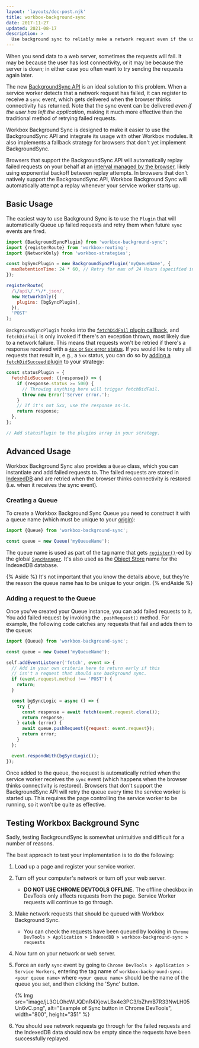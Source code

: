 ```yaml
---
layout: 'layouts/doc-post.njk'
title: workbox-background-sync
date: 2017-11-27
updated: 2021-08-17
description: >
  Use background sync to reliably make a network request even if the user is offline.
---
```


When you send data to a web server, sometimes the requests will fail. It
may be because the user has lost connectivity, or it may be because the
server is down; in either case you often want to try sending the requests
again later.

The new [BackgroundSync API](https://wicg.github.io/BackgroundSync/spec/)
is an ideal solution to this problem. When a service worker detects that a
network request has failed, it can register to receive a `sync` event,
which gets delivered when the browser thinks connectivity has returned.
Note that the sync event can be delivered _even if the user has left the
application_, making it much more effective than the traditional method of
retrying failed requests.

Workbox Background Sync is designed to make it easier to use the
BackgroundSync API and integrate its usage with other Workbox modules. It
also implements a fallback strategy for browsers that don't yet implement
BackgroundSync.

Browsers that support the BackgroundSync API will automatically replay failed
requests on your behalf at an
[interval managed by the browser](https://developers.google.com/web/updates/2015/12/background-sync#how_to_request_a_background_sync),
likely using exponential backoff between replay attempts. In browsers that
don't natively support the BackgroundSync API, Workbox Background Sync will
automatically attempt a replay whenever your service worker starts up.

## Basic Usage

The easiest way to use Background Sync is to use the `Plugin` that will
automatically Queue up failed requests and retry them when future `sync`
events are fired.

```js
import {BackgroundSyncPlugin} from 'workbox-background-sync';
import {registerRoute} from 'workbox-routing';
import {NetworkOnly} from 'workbox-strategies';

const bgSyncPlugin = new BackgroundSyncPlugin('myQueueName', {
  maxRetentionTime: 24 * 60, // Retry for max of 24 Hours (specified in minutes)
});

registerRoute(
  /\/api\/.*\/*.json/,
  new NetworkOnly({
    plugins: [bgSyncPlugin],
  }),
  'POST'
);
```

[comment]: <> (TODO: update the using-plugins link when that doc is migrated)
`BackgroundSyncPlugin` hooks into the
[`fetchDidFail` plugin callback](https://developers.google.com/web/tools/workbox/guides/using-plugins), and
`fetchDidFail` is only invoked if there's an exception thrown, most likely due
to a network failure. This means that requests won't be retried if there's a
response received with a
[`4xx` or `5xx` error status](https://developer.mozilla.org/docs/Web/HTTP/Status).
If you would like to retry all requests that result in, e.g., a `5xx` status,
you can do so by
[adding a `fetchDidSucceed` plugin](https://github.com/GoogleChrome/workbox/issues/2599#issuecomment-900304969)
to your strategy:

```js
const statusPlugin = {
  fetchDidSucceed: ({response}) => {
    if (response.status >= 500) {
      // Throwing anything here will trigger fetchDidFail.
      throw new Error('Server error.');
    }
    // If it's not 5xx, use the response as-is.
    return response;
  },
};

// Add statusPlugin to the plugins array in your strategy.
```

## Advanced Usage

Workbox Background Sync also provides a `Queue` class, which you can
instantiate and add failed requests to. The failed requests are stored
in [IndexedDB](https://developer.mozilla.org/docs/Web/API/IndexedDB_API)
and are retried when the browser thinks connectivity is restored (i.e.
when it receives the sync event).

### Creating a Queue

To create a Workbox Background Sync Queue you need to construct it with
a queue name (which must be unique to your
[origin](https://developer.mozilla.org/docs/Web/Security/Same-origin_policy#Definition_of_an_origin)):

```js
import {Queue} from 'workbox-background-sync';

const queue = new Queue('myQueueName');
```

The queue name is used as part of the tag name that gets
[`register()`](https://wicg.github.io/BackgroundSync/spec/#dom-syncmanager-register)-ed
by the global
[`SyncManager`](https://wicg.github.io/BackgroundSync/spec/#sync-manager-interface). It's
also used as the
[Object Store](https://developer.mozilla.org/docs/Web/API/IDBObjectStore) name for
the IndexedDB database.

{% Aside %}
It's not important that you know the details above, but they're the reason
the queue name has to be unique to your origin.
{% endAside %}

### Adding a request to the Queue

Once you've created your Queue instance, you can add failed requests to it.
You add failed request by invoking the `.pushRequest()` method. For example,
the following code catches any requests that fail and adds them to the queue:

```js
import {Queue} from 'workbox-background-sync';

const queue = new Queue('myQueueName');

self.addEventListener('fetch', event => {
  // Add in your own criteria here to return early if this
  // isn't a request that should use background sync.
  if (event.request.method !== 'POST') {
    return;
  }

  const bgSyncLogic = async () => {
    try {
      const response = await fetch(event.request.clone());
      return response;
    } catch (error) {
      await queue.pushRequest({request: event.request});
      return error;
    }
  };

  event.respondWith(bgSyncLogic());
});
```

Once added to the queue, the request is automatically retried when the
service worker receives the `sync` event (which happens when the browser
thinks connectivity is restored). Browsers that don't support the
BackgroundSync API will retry the queue every time the service worker is
started up. This requires the page controlling the service worker to be
running, so it won't be quite as effective.

## Testing Workbox Background Sync

Sadly, testing BackgroundSync is somewhat unintuitive and difficult
for a number of reasons.

The best approach to test your implementation is to do the following:

1. Load up a page and register your service worker.
1. Turn off your computer's network or turn off your web server.
   - **DO NOT USE CHROME DEVTOOLS OFFLINE.** The offline checkbox in
     DevTools only affects requests from the page. Service Worker requests
     will continue to go through.
1. Make network requests that should be queued with Workbox Background Sync.
   - You can check the requests have been queued by looking in
     `Chrome DevTools > Application > IndexedDB > workbox-background-sync > requests`
1. Now turn on your network or web server.
1. Force an early `sync` event by going to
   `Chrome DevTools > Application > Service Workers`, entering the tag name of
   `workbox-background-sync:<your queue name>` where `<your queue name>` should be
   the name of the queue you set, and then clicking the 'Sync' button.

   {% Img src="image/jL3OLOhcWUQDnR4XjewLBx4e3PC3/bZhmB7R33NwLH05Un6vC.png", alt="Example of Sync button in Chrome DevTools", width="800", height="351" %}

1. You should see network requests go through for the failed requests and
   the IndexedDB data should now be empty since the requests have been
   successfully replayed.
